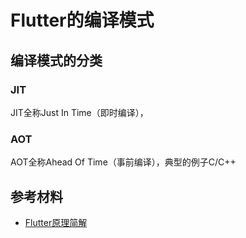 # Flutter的编译模式

## 编译模式的分类

### JIT
JIT全称Just In Time（即时编译），

### AOT
AOT全称Ahead Of Time（事前编译），典型的例子C/C++


## 参考材料
* [Flutter原理简解](https://www.stephenw.cc/2018/05/14/flutter-principle/)